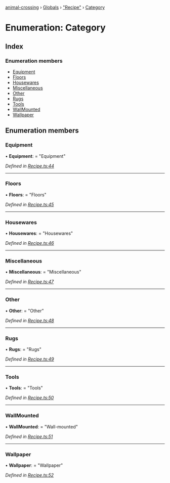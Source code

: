 [animal-crossing](../README.md) › [Globals](../globals.md) › ["Recipe"](../modules/_recipe_.md) › [Category](_recipe_.category.md)

# Enumeration: Category

## Index

### Enumeration members

* [Equipment](_recipe_.category.md#equipment)
* [Floors](_recipe_.category.md#floors)
* [Housewares](_recipe_.category.md#housewares)
* [Miscellaneous](_recipe_.category.md#miscellaneous)
* [Other](_recipe_.category.md#other)
* [Rugs](_recipe_.category.md#rugs)
* [Tools](_recipe_.category.md#tools)
* [WallMounted](_recipe_.category.md#wallmounted)
* [Wallpaper](_recipe_.category.md#wallpaper)

## Enumeration members

###  Equipment

• **Equipment**: = "Equipment"

*Defined in [Recipe.ts:44](https://github.com/Norviah/animal-crossing/blob/ac736df/module/types/Recipe.ts#L44)*

___

###  Floors

• **Floors**: = "Floors"

*Defined in [Recipe.ts:45](https://github.com/Norviah/animal-crossing/blob/ac736df/module/types/Recipe.ts#L45)*

___

###  Housewares

• **Housewares**: = "Housewares"

*Defined in [Recipe.ts:46](https://github.com/Norviah/animal-crossing/blob/ac736df/module/types/Recipe.ts#L46)*

___

###  Miscellaneous

• **Miscellaneous**: = "Miscellaneous"

*Defined in [Recipe.ts:47](https://github.com/Norviah/animal-crossing/blob/ac736df/module/types/Recipe.ts#L47)*

___

###  Other

• **Other**: = "Other"

*Defined in [Recipe.ts:48](https://github.com/Norviah/animal-crossing/blob/ac736df/module/types/Recipe.ts#L48)*

___

###  Rugs

• **Rugs**: = "Rugs"

*Defined in [Recipe.ts:49](https://github.com/Norviah/animal-crossing/blob/ac736df/module/types/Recipe.ts#L49)*

___

###  Tools

• **Tools**: = "Tools"

*Defined in [Recipe.ts:50](https://github.com/Norviah/animal-crossing/blob/ac736df/module/types/Recipe.ts#L50)*

___

###  WallMounted

• **WallMounted**: = "Wall-mounted"

*Defined in [Recipe.ts:51](https://github.com/Norviah/animal-crossing/blob/ac736df/module/types/Recipe.ts#L51)*

___

###  Wallpaper

• **Wallpaper**: = "Wallpaper"

*Defined in [Recipe.ts:52](https://github.com/Norviah/animal-crossing/blob/ac736df/module/types/Recipe.ts#L52)*
